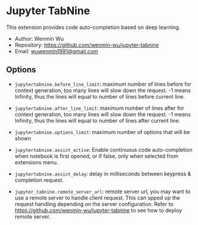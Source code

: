 Jupyter TabNine
==========
This extension provides code auto-completion based on deep learning.

* Author: Wenmin Wu
* Repository: https://github.com/wenmin-wu/jupyter-tabnine
* Email: wuwenmin1991@gmail.com

Options
-------

* `jupytertabnine.before_line_limit`:
   maximum number of lines before for context generation,
   too many lines will slow down the request. -1 means Infinity,
   thus the lines will equal to number of lines before current line.

* `jupytertabnine.after_line_limit`:
   maximum number of lines after for context generation,
   too many lines will slow down the request. -1 means Infinity,
   thus the lines will equal to number of lines after current line.

* `jupytertabnine.options_limit`:
   maximum number of options that will be shown

* `jupytertabnine.assist_active`:
   Enable continuous code auto-completion when notebook is first opened, or
   if false, only when selected from extensions menu.

* `jupytertabnine.assist_delay`:
   delay in milliseconds between keypress & completion request.

* `jupyter_tabnine.remote_server_url`:
   remote server url, you may want to use a remote server to handle client request.
   This can spped up the request handling depending on the server configuration. Refer to https://github.com/wenmin-wu/jupyter-tabnine to see how to deploy remote server.